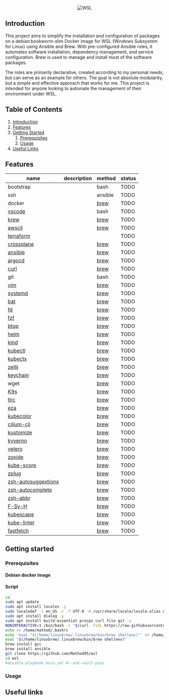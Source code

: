 <p align="center">
  <img src="https://www.developer-tech.com/wp-content/uploads/2021/10/windows-subsystem-for-linux-wsl-microsoft.png" alt="WSL">
</p>

## Introduction
This project aims to simplify the installation and configuration of packages on a debian:bookworm-slim Docker image for WSL (Windows Subsystem for Linux) using Ansible and Brew. With pre-configured Ansible roles, it automates software installation, dependency management, and service configuration. Brew is used to manage and install most of the software packages.

The roles are primarily declarative, created according to my personal needs, but can serve as an example for others. The goal is not absolute modularity, but a simple and effective approach that works for me. This project is intended for anyone looking to automate the management of their environment under WSL.

## Table of Contents

1. [Introduction](#introduction)
2. [Features](#features)
3. [Getting Started](#getting-started)
    1. [Prerequisites](#prerequisites)
    2. [Usage](#usage)
4. [Useful Links](#useful-links)

## Features
| name                                                                    | description | method                                                       | status |
|-------------------------------------------------------------------------|-------------|--------------------------------------------------------------|--------|
| bootstrap                                                               |             | bash                                                         | TODO   |
| ssh                                                                     |             | ansible                                                      | TODO   |
| docker                                                                  |             | [brew](https://formulae.brew.sh/formula/)                    | TODO   |
| [vscode](https://github.com/microsoft/vscode)                           |             | bash                                                         | TODO   |
| [krew](https://krew.sigs.k8s.io/)                                       |             | [brew](https://formulae.brew.sh/formula/krew)                | TODO   |
| [awscli](https://github.com/aws/aws-cli)                                |             | [brew](https://formulae.brew.sh/formula/awscli)              | TODO   |
| [terraform](https://github.com/hashicorp/terraform)                     |             |                                                              | TODO   |
| [crossplane](https://github.com/crossplane/crossplane)                  |             | [brew](https://formulae.brew.sh/formula/crossplane)          | TODO   |
| [ansible](https://github.com/ansible/ansible)                           |             | [brew](https://formulae.brew.sh/formula/ansible)             | TODO   |
| [argocd](https://github.com/argoproj/argo-cd)                           |             | [brew](https://formulae.brew.sh/formula/argocd)              | TODO   |
| [curl](https://github.com/curl/curl)                                    |             | [brew](https://formulae.brew.sh/formula/curl)                | TODO   |
| git                                                                     |             | bash                                                         | TODO   |
| [vim](https://github.com/vim/vim)                                       |             | [brew](https://formulae.brew.sh/formula/vim)                 | TODO   |
| [systemd](https://github.com/systemd/systemd)                           |             | [brew](https://formulae.brew.sh/formula/systemd)             | TODO   |
| [bat](https://github.com/sharkdp/bat)                                   |             | [brew](https://formulae.brew.sh/formula/bat)                 | TODO   |
| [fd](https://github.com/sharkdp/fd)                                     |             | [brew](https://formulae.brew.sh/formula/fd)                  | TODO   |
| [fzf](https://github.com/junegunn/fzf)                                  |             | [brew](https://formulae.brew.sh/formula/fzf)                 | TODO   |
| [btop](https://github.com/aristocratos/btop)                            |             | [brew](https://formulae.brew.sh/formula/btop)                | TODO   |
| [helm](https://github.com/helm/helm)                                    |             | [brew](https://formulae.brew.sh/formula/helm)                | TODO   |
| [kind](https://github.com/kubernetes-sigs/kind)                         |             | [brew](https://formulae.brew.sh/formula/kind)                | TODO   |
| [kubectl](https://github.com/kubernetes/kubectl)                        |             | [brew](https://formulae.brew.sh/formula/kubernetes-cli)      | TODO   |
| [kubectx](https://github.com/ahmetb/kubectx)                            |             | [brew](https://formulae.brew.sh/formula/kubectx)             | TODO   |
| [zellij](https://github.com/zellij-org/zellij)                          |             | [brew](https://formulae.brew.sh/formula/zellij)              | TODO   |
| [keychain](https://github.com/funtoo/keychain)                          |             | [brew](https://formulae.brew.sh/formula/keychain)            | TODO   |
| wget                                                                    |             | [brew](https://formulae.brew.sh/formula/wget)                | TODO   |
| [K9s](https://github.com/derailed/k9s)                                  |             | [brew](https://formulae.brew.sh/formula/k9s)                 | TODO   |
| [tlrc](https://github.com/tldr-pages/tlrc)                              |             | [brew](https://formulae.brew.sh/formula/tlrc)                | TODO   |
| [eza](https://github.com/eza-community/eza)                             |             | [brew](https://formulae.brew.sh/formula/eza)                 | TODO   |
| [kubecolor](https://github.com/kubecolor/kubecolor)                     |             | [brew](https://formulae.brew.sh/formula/kubecolor)           | TODO   |
| [cilium-cli](https://github.com/cilium/cilium-cli)                      |             | [brew](https://formulae.brew.sh/formula/cilium-cli)          | TODO   |
| [kustomize](https://github.com/kubernetes-sigs/kustomize)               |             | [brew](https://formulae.brew.sh/formula/kustomize)           | TODO   |
| [kyverno](https://github.com/kyverno/kyverno)                           |             | [brew](https://formulae.brew.sh/formula/kyverno)             | TODO   |
| [velero](https://github.com/vmware-tanzu/velero)                        |             | [brew](https://formulae.brew.sh/formula/velero)              | TODO   |
| [zoxide](https://github.com/ajeetdsouza/zoxide)                         |             | [brew](https://formulae.brew.sh/formula/zoxide)              | TODO   |
| [kube-score](https://github.com/zegl/kube-score)                        |             | [brew](https://formulae.brew.sh/formula/kube-score)          | TODO   |
| [zplug](https://github.com/zplug/zplug/)                                |             | [brew](https://formulae.brew.sh/formula/zplug)               | TODO   |
| [zsh-autosuggestions](https://github.com/zsh-users/zsh-autosuggestions) |             | [brew](https://formulae.brew.sh/formula/zsh-autosuggestions) | TODO   |
| [zsh-autocomplete](https://github.com/marlonrichert/zsh-autocomplete)   |             | [brew](https://formulae.brew.sh/formula/zsh-autocomplete)    | TODO   |
| [zsh-abbr](https://github.com/olets/zsh-abbr)                           |             | [brew](https://formulae.brew.sh/formula/zsh-autocomplete)    | TODO   |
| [F-Sy-H](https://github.com/zdharma-continuum/fast-syntax-highlighting) |             | [brew](https://formulae.brew.sh/formula/zsh-f-sy-h)          | TODO   |
| [kubescape](https://github.com/kubescape/kubescape)                     |             | [brew](https://formulae.brew.sh/formula/kubescape)           | TODO   |
| [kube-linter](https://github.com/stackrox/kube-linter)                  |             | [brew](https://formulae.brew.sh/formula/kube-linter)         | TODO   |
| [fastfetch](https://formulae.brew.sh/formula/fastfetch)                 |             | [brew](https://github.com/fastfetch-cli/fastfetch)           | TODO   |

## Getting started

### Prerequisites

#### Debian docker image

#### Script
```bash
cd
sudo apt update
sudo apt install locales -y
sudo localedef -i en_US -c -f UTF-8 -A /usr/share/locale/locale.alias en_US.UTF-8
sudo apt install dialog -y
sudo apt install build-essential procps curl file git -y
NONINTERACTIVE=1 /bin/bash -c "$(curl -fsSL https://raw.githubusercontent.com/Homebrew/install/HEAD/install.sh)"
echo >> /home/mathod/.bashrc
echo 'eval "$(/home/linuxbrew/.linuxbrew/bin/brew shellenv)"' >> /home/mathod/.bashrc
eval "$(/home/linuxbrew/.linuxbrew/bin/brew shellenv)"
brew install gcc
brew install ansible
git clone https://github.com/Mathod95/wsl
cd wsl
#ansible-playbook main.yml #--ask-vault-pass
```
### Usage

## Useful links